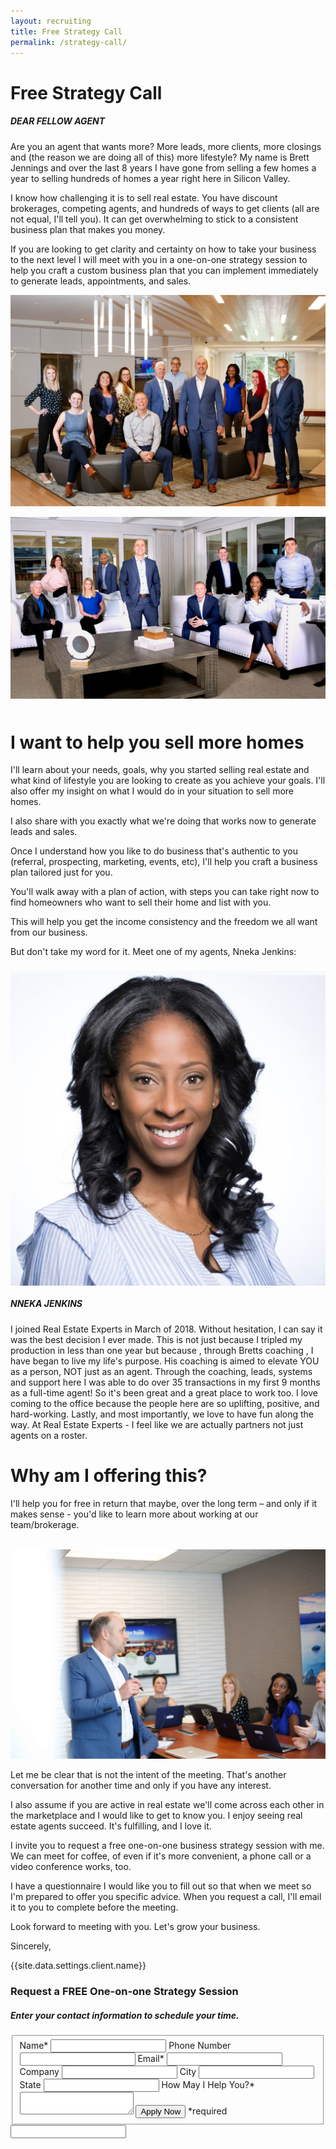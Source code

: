 ```yaml
---
layout: recruiting
title: Free Strategy Call
permalink: /strategy-call/
---
```


<div class="recruiting-page"><h1 class="join-us">Free Strategy Call</h1><div class="left"><h5>DEAR FELLOW AGENT</h5></div><p>Are you an agent that wants more? More leads, more clients, more closings and (the reason we are doing all of this) more lifestyle? My name is Brett Jennings and over the last 8 years I have gone from selling a few homes a year to selling hundreds of homes a year right here in Silicon Valley.</p><p>I know how challenging it is to sell real estate. You have discount brokerages, competing agents, and hundreds of ways to get clients (all are not equal, I'll tell you). It can get overwhelming to stick to a consistent business plan that makes you money.</p><p>If you are looking to get clarity and certainty on how to take your business to the next level I will meet with you in a one-on-one strategy session to help you craft a custom business plan that you can implement immediately to generate leads, appointments, and sales.</p><p><img data-cms-popout-id="image-1" src="/uploads/new-group-photo.jpg" /></p><img class="post-image" src="/img/teamphoto.jpg" /><h1 style="padding-top: 10px;">I want to help you sell more homes</h1><p>I'll learn about your needs, goals, why you started selling real estate and what kind of lifestyle you are looking to create as you achieve your goals. I'll also offer my insight on what I would do in your situation to sell more homes.</p><p>I also share with you exactly what we're doing that works now to generate leads and sales.</p><p>Once I understand how you like to do business that's authentic to you (referral, prospecting, marketing, events, etc), I'll help you craft a business plan tailored just for you.</p><p>You'll walk away with a plan of action, with steps you can take right now to find homeowners who want to sell their home and list with you.</p><p>This will help you get the income consistency and the freedom we all want from our business.</p><p>But don't take my word for it. Meet one of my agents, Nneka Jenkins:</p> <!-- <hr>
<div class="qanda">
<p class="section-title">Here’s what a few agents say about working with me…</p>

<p><span class="quote"></span><br>
<span class="author"></span></p>

<p><span class="quote"></span><br>
<span class="author"></span></p>

<p><span class="quote"></span><br>
<span class="author"></span></p>
</div>
<hr> --> <img class="quarter-image" style="float: left; padding: 8px 20px 20px 0;" src="/img/nneka.jpg" /><h5>NNEKA JENKINS</h5><p>I joined Real Estate Experts in March of 2018. Without hesitation, I can say it was the best decision I ever made. This is not just because I tripled my production in less than one year but because , through Bretts coaching , I have began to live my life's purpose. His coaching is aimed to elevate YOU as a person, NOT just as an agent. Through the coaching, leads, systems and support here I was able to do over 35 transactions in my first 9 months as a full-time agent! So it's been great and a great place to work too. I love coming to the office because the people here are so uplifting, positive, and hard-working. Lastly, and most importantly, we love to have fun along the way. At Real Estate Experts - I feel like we are actually partners not just agents on a roster.</p><div class="left"><h1>Why am I offering this?</h1></div><p>I'll help you for free in return that maybe, over the long term &ndash; and only if it makes sense - you'd like to learn more about working at our team/brokerage.</p><p><img src="data:image/png;base64,iVBORw0KGgoAAAANSUhEUgAAAAEAAAABCAYAAAAfFcSJAAAADUlEQVQYV2P4////fwAJ+wP9BUNFygAAAABJRU5ErkJggg==" class="cms-image-placeholder" data-cms-popout-id="image-2" /><img data-cms-popout-id="image-3" src="/uploads/whiteboard-photo.jpg" /></p><p>Let me be clear that is not the intent of the meeting. That's another conversation for another time and only if you have any interest.</p><p>I also assume if you are active in real estate we'll come across each other in the marketplace and I would like to get to know you. I enjoy seeing real estate agents succeed. It's fulfilling, and I love it.</p><p>I invite you to request a free one-on-one business strategy session with me. We can meet for coffee, of even if it's more convenient, a phone call or a video conference works, too.</p><p>I have a questionnaire I would like you to fill out so that when we meet so I'm prepared to offer you specific advice. When you request a call, I'll email it to you to complete before the meeting.</p><p>Look forward to meeting with you. Let's grow your business.</p><p>Sincerely,</p><p>{{site.data.settings.client.name}}</p><h3 class="join-us">Request a FREE One-on-one Strategy Session</h3><h5 class="join-us-subtitle">Enter your contact information to schedule your time.</h5><form method="post" class="home-value cta-forms" action="https://formspree.io/{{site.data.settings.client.email}}" onsubmit="return setReturn()"><fieldset><label for="name">Name*</label> <input type="text" required="" name="name" /> <label for="phone">Phone Number </label> <input type="tel" name="phone" /> <label for="email">Email*</label> <input type="text" required="" name="email" /> <label for="company">Company </label> <input type="text" name="company" /> <label for="city">City </label> <input type="text" name="city" /> <label for="state">State </label> <input type="text" name="state" /> <label for="message">How May I Help You?* </label><textarea name="message" required=""></textarea> <input class="submit light-light" type="submit" value="Apply Now" name="submitrecruitingForm" /> <span class="asterisk">*required</span></fieldset><div class="hidden"><input type="hidden" value="{{site.data.settings.client.email}}" name="_to" /> <input type="hidden" value="Recruiting Contact Request Message From Your Vyral Careers and Training Video Blog" name="_subject" /> <input type="text" name="_gotcha" /></div></form></div>
